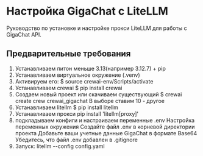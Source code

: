 # Настройка GigaChat с LiteLLM

Руководство по установке и настройке прокси LiteLLM для работы с GigaChat API.

## Предварительные требования

1) Устанавливаем питон меньше 3.13(например 3.12.7) + pip
2) Устанавливаем виртуальное окружение (.venv)
3) Активируем его:
$ source crewai-env/Scripts/activate
4) Устанавливаем crewai
$ pip install crewai
5) Создаем новый проект или скачиваем существующий
$ crewai create crew crewai_gigachat
В выборе ставим 10 - другое
6) Устанавливаем litellm
$ pip install litellm
7) Устанавливаем прокси
pip install 'litellm[proxy]'
8) подкладываем конфиги и настраиваем переменные .env
Настройка переменных окружения
Создайте файл .env в корневой директории проекта
Добавьте ваши учетные данные GigaChat в формате Base64
Убедитесь, что файл .env добавлен в .gitignore
9) Запуск: litellm --config config.yaml